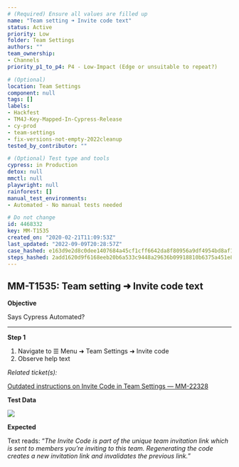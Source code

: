 ```yaml
---
# (Required) Ensure all values are filled up
name: "Team setting ➜ Invite code text"
status: Active
priority: Low
folder: Team Settings
authors: ""
team_ownership:
- Channels
priority_p1_to_p4: P4 - Low-Impact (Edge or unsuitable to repeat?)

# (Optional)
location: Team Settings
component: null
tags: []
labels:
- Hackfest
- TM4J-Key-Mapped-In-Cypress-Release
- cy-prod
- team-settings
- fix-versions-not-empty-2022cleanup
tested_by_contributor: ""

# (Optional) Test type and tools
cypress: in Production
detox: null
mmctl: null
playwright: null
rainforest: []
manual_test_environments:
- Automated - No manual tests needed

# Do not change
id: 4468332
key: MM-T1535
created_on: "2020-02-21T11:09:53Z"
last_updated: "2022-09-09T20:28:57Z"
case_hashed: e163d9e2d8c0dee1407684a45cf1cff6642da8f80956a9df4954bd8af1340383c225e72ff22c90494253af8ad39580ee
steps_hashed: 2add1620d9f6168eeb20b6a533c9448a29636b09918810b6375a451e82920241512a7151fb9170a361f2778533857e58
---
```


<!-- (Auto-generated) Based on frontmatter's "key" and "name" -->

## MM-T1535: Team setting ➜ Invite code text

**Objective**

Says Cypress Automated?

---

**Step 1**

1. Navigate to ☰ Menu ➜ Team Settings ➜ Invite code
2. Observe help text

_Related ticket(s):_

[Outdated instructions on Invite Code in Team Settings — MM-22328](https://mattermost.atlassian.net/browse/MM-22328)

**Test Data**

![](https://cloudfront.tm4j.smartbear.com/tenant/ad722c15-e2a6-3788-82f3-92f99221f446/project/10302/embedded-f3277290f945470c4add5d21ef3dc7ca7b74388fc7152bfb6b99ae58c66a95a8-1582283457123-2020-02-21_06-01-36.png)

**Expected**

Text reads: “_The Invite Code is part of the unique team invitation link which is sent to members you’re inviting to this team. Regenerating the code creates a new invitation link and invalidates the previous link._”
